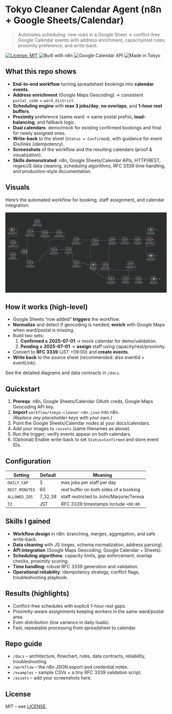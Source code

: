 # Tokyo Cleaner Calendar Agent (n8n + Google Sheets/Calendar)

> Automates scheduling: new rows in a Google Sheet → conflict-free Google Calendar events with address enrichment, capacity/rest rules, proximity preference, and write-back.

[![License: MIT](https://img.shields.io/badge/License-MIT-green.svg)](LICENSE)
![Built with n8n](https://img.shields.io/badge/built%20with-n8n-blue)
![Google Calendar API](https://img.shields.io/badge/API-Google%20Calendar-lightgrey)
![Made in Tokyo](https://img.shields.io/badge/Timezone-Asia%2FTokyo-important)

## What this repo shows
- **End-to-end workflow** turning spreadsheet bookings into **calendar events**.
- **Address enrichment** (Google Maps Geocoding) → consistent `postal_code` + `ward_district`.
- **Scheduling engine** with **max 3 jobs/day**, **no overlaps**, and **1-hour rest buffers**.
- **Proximity** preference (same ward → same postal prefix), **load-balancing**, and fallback logic.
- **Dual calendars**: demo/mock for existing confirmed bookings and final for newly assigned ones.
- **Write-back** to the sheet (`Status = Confirmed`), with guidance for event IDs/links (idempotency).
- **Screenshots** of the workflow and the resulting calendars (proof & visualization).
- **Skills demonstrated**: n8n, Google Sheets/Calendar APIs, HTTP/REST, regex/JS data cleaning,
  scheduling algorithms, RFC 3339 time handling, and production-style documentation.

## Visuals
Here’s the automated workflow for booking, staff assignment, and calendar integration:

![Workflow Diagram](images/workflow-overview.png)

## How it works (high-level)
- Google Sheets “row added” **triggers** the workflow.
- **Normalize** and detect if geocoding is needed; **enrich** with Google Maps when ward/postal is missing.
- Build two sets:
  1) **Confirmed ≥ 2025-07-01** → mock calendar for demo/validation.
  2) **Pending ≥ 2025-07-01** → **assign** staff using capacity/rest/proximity.
- Convert to **RFC 3339** (JST +09:00) and **create events**.
- **Write back** to the source sheet (recommended: also eventId + eventLink).

See the detailed diagrams and data contracts in `/docs`.

## Quickstart
1. **Prereqs**: n8n, Google Sheets/Calendar OAuth creds, Google Maps Geocoding API key.
2. **Import** `workflow/tokyo-cleaner-n8n.json` into n8n.  
   *(Replace any placeholder keys with your own.)*
3. Point the Google Sheets/Calendar nodes at your docs/calendars.
4. Add your images to `/assets` (same filenames as above).
5. Run the trigger; verify events appear on both calendars.
6. (Optional) Enable write-back to set `Status=Confirmed` and store event IDs.

## Configuration
| Setting           | Default | Meaning                                   |
|-------------------|---------|-------------------------------------------|
| `DAILY_CAP`       | 3       | max jobs per staff per day                |
| `REST_MINUTES`    | 60      | rest buffer on both sides of a booking    |
| `ALLOWED_IDS`     | 7,32,38 | staff restricted to John/Marjorie/Teresa  |
| `TZ`              | JST     | RFC 3339 timestamps include `+09:00`      |

## Skills I gained
- **Workflow design** in n8n: branching, merges, aggregation, and safe write-back.
- **Data cleaning** with JS (regex, schema normalization, address parsing).
- **API integration** (Google Maps Geocoding; Google Calendar + Sheets).
- **Scheduling algorithms**: capacity limits, gap enforcement, overlap checks, proximity scoring.
- **Time handling**: robust RFC 3339 generation and validation.
- **Operational reliability**: idempotency strategy, conflict flags, troubleshooting playbook.

## Results (highlights)
- Conflict-free schedules with explicit 1-hour rest gaps.
- Proximity-aware assignments keeping workers in the same ward/postal area.
- Even distribution (low variance in daily loads).
- Fast, repeatable processing from spreadsheet to calendar.

## Repo guide
- `/docs` – architecture, flowchart, rules, data contracts, reliability, troubleshooting.
- `/workflow` – the n8n JSON export and credential notes.
- `/examples` – sample CSVs + a tiny RFC 3339 validation script.
- `/assets` – add your screenshots here.

## License
MIT – see [LICENSE](LICENSE).
